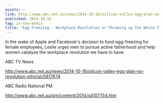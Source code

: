 ```yaml
---
assets: ~
link: http://www.abc.net.au/news/2014-10-16/silicon-valley-egg-plan-no-revolution-ethicist/5817674
published: 2014-10-16
tag: in-the-media
title: 'Egg Freezing - Workplace Revolution or Throwing up the White Flag? '
---
```

In the wake of Apple and Facebook's decision to fund egg-freezing for female employees, Leslie urges men to pursue active fatherhood and help women catalyse the workplace revolution we have to have. 

ABC TV News 

http://www.abc.net.au/news/2014-10-16/silicon-valley-egg-plan-no-revolution-ethicist/5817674

ABC Radio National PM

http://www.abc.net.au/pm/content/2014/s4107754.htm